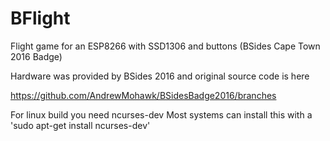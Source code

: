 # BFlight
Flight game for an ESP8266 with SSD1306 and buttons (BSides Cape Town 2016 Badge)

Hardware was provided by BSides 2016 and original source code is here 

https://github.com/AndrewMohawk/BSidesBadge2016/branches

For linux build you need ncurses-dev
Most systems can install this with a 'sudo apt-get install ncurses-dev'
